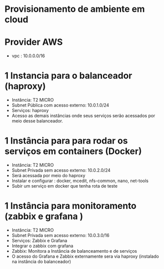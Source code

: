 # Provisionamento de ambiente em cloud

# Provider AWS

- vpc : 10.0.0.0/16

# 1 Instancia para o balanceador (haproxy)

- Instância: T2 MICRO
- Subnet Pública com acesso externo: 10.0.1.0/24
- Serviços: haproxy
- Acesso as demais instâncias  onde seus serviços serão acessados por meio desse balanceador.

# 1 Instância para para rodar os serviços em containers (Docker)

- Instância: T2 MICRO
- Subnet Privada sem acesso externo: 10.0.2.0/24
- Será acessada por meio do haproxy
- Instalar e configurar : docker, mcedit, nfs-common, nano, net-tools
- Subir um serviço em docker que tenha rota de teste

# 1 Instância para monitoramento (zabbix e grafana )

- Instância: T2 MICRO
- Subnet Privada sem acesso externo: 10.0.3.0/16
- Serviços: Zabbix e Grafana
- Integrar o zabbix com grafana
- Zabbix: Monitora a Instância de balanceamento e de serviços
- O acesso do Grafana e Zabbix externamente sera via haproxy (instalado na instância do balanceador)
